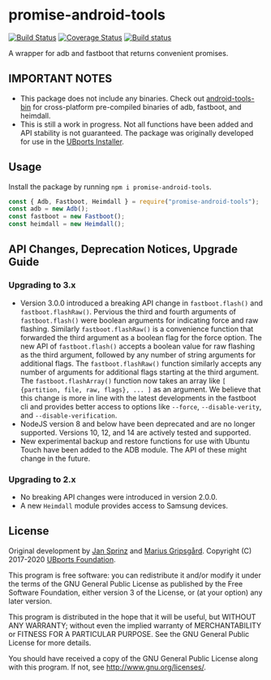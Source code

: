 # promise-android-tools

[![Build Status](https://travis-ci.org/ubports/promise-android-tools.svg?branch=master)](https://travis-ci.org/ubports/promise-android-tools) [![Coverage Status](https://coveralls.io/repos/github/ubports/promise-android-tools/badge.svg?branch=master)](https://coveralls.io/github/ubports/promise-android-tools?branch=master) [![Build status](https://ci.appveyor.com/api/projects/status/wmjs1hijnnpknp9w?svg=true)](https://ci.appveyor.com/project/NeoTheThird/promise-android-tools)

A wrapper for adb and fastboot that returns convenient promises.

## IMPORTANT NOTES

- This package does not include any binaries. Check out [android-tools-bin](https://www.npmjs.com/package/android-tools-bin) for cross-platform pre-compiled binaries of adb, fastboot, and heimdall.
- This is still a work in progress. Not all functions have been added and API stability is not guaranteed. The package was originally developed for use in the [UBports Installer](https://devices.ubuntu-touch.io/installer/).

## Usage

Install the package by running `npm i promise-android-tools`.

```javascript
const { Adb, Fastboot, Heimdall } = require("promise-android-tools");
const adb = new Adb();
const fastboot = new Fastboot();
const heimdall = new Heimdall();
```

## API Changes, Deprecation Notices, Upgrade Guide

### Upgrading to 3.x

- Version 3.0.0 introduced a breaking API change in `fastboot.flash()` and `fastboot.flashRaw()`. Pervious the third and fourth arguments of `fastboot.flash()` were boolean arguments for indicating force and raw flashing. Similarly `fastboot.flashRaw()` is a convenience function that forwarded the third argument as a boolean flag for the force option. The new API of `fastboot.flash()` accepts a boolean value for raw flashing as the third argument, followed by any number of string arguments for additional flags. The `fastboot.flashRaw()` function similarly accepts any number of arguments for additional flags starting at the third argument. The `fastboot.flashArray()` function now takes an array like `[ {partition, file, raw, flags}, ... ]` as an argument. We believe that this change is more in line with the latest developments in the fastboot cli and provides better access to options like `--force`, `--disable-verity`, and `--disable-verification`.
- NodeJS version 8 and below have been deprecated and are no longer supported. Versions 10, 12, and 14 are actively tested and supported.
- New experimental backup and restore functions for use with Ubuntu Touch have been added to the ADB module. The API of these might change in the future.

### Upgrading to 2.x

- No breaking API changes were introduced in version 2.0.0.
- A new `Heimdall` module provides access to Samsung devices.

## License

Original development by [Jan Sprinz](https://spri.nz) and [Marius Gripsgård](http://mariogrip.com/). Copyright (C) 2017-2020 [UBports Foundation](https://ubports.com).

This program is free software: you can redistribute it and/or modify it under the terms of the GNU General Public License as published by the Free Software Foundation, either version 3 of the License, or (at your option) any later version.

This program is distributed in the hope that it will be useful, but WITHOUT ANY WARRANTY; without even the implied warranty of MERCHANTABILITY or FITNESS FOR A PARTICULAR PURPOSE.  See the GNU General Public License for more details.

You should have received a copy of the GNU General Public License along with this program.  If not, see <http://www.gnu.org/licenses/>.
